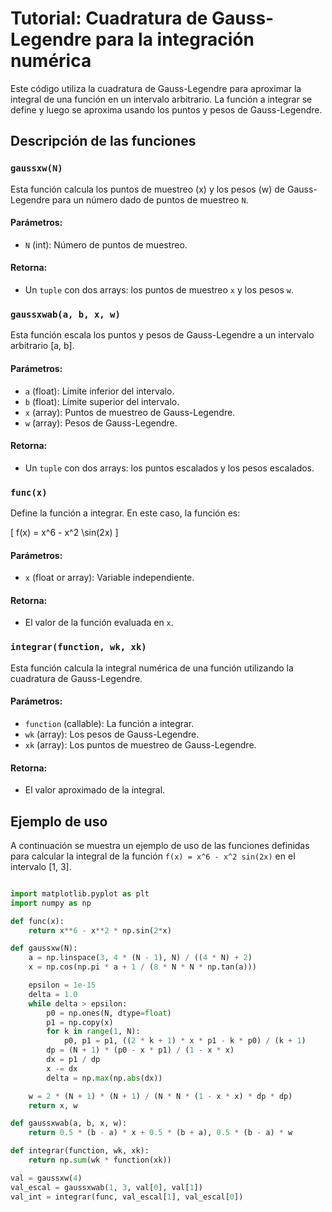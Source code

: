 # Tutorial: Cuadratura de Gauss-Legendre para la integración numérica

Este código utiliza la cuadratura de Gauss-Legendre para aproximar la integral de una función en un intervalo arbitrario. La función a integrar se define y luego se aproxima usando los puntos y pesos de Gauss-Legendre.

## Descripción de las funciones

### `gaussxw(N)`
Esta función calcula los puntos de muestreo (x) y los pesos (w) de Gauss-Legendre para un número dado de puntos de muestreo `N`.

#### Parámetros:
- `N` (int): Número de puntos de muestreo.

#### Retorna:
- Un `tuple` con dos arrays: los puntos de muestreo `x` y los pesos `w`.

### `gaussxwab(a, b, x, w)`
Esta función escala los puntos y pesos de Gauss-Legendre a un intervalo arbitrario [a, b].

#### Parámetros:
- `a` (float): Límite inferior del intervalo.
- `b` (float): Límite superior del intervalo.
- `x` (array): Puntos de muestreo de Gauss-Legendre.
- `w` (array): Pesos de Gauss-Legendre.

#### Retorna:
- Un `tuple` con dos arrays: los puntos escalados y los pesos escalados.

### `func(x)`
Define la función a integrar. En este caso, la función es:

\[
f(x) = x^6 - x^2 \sin(2x)
\]

#### Parámetros:
- `x` (float or array): Variable independiente.

#### Retorna:
- El valor de la función evaluada en `x`.

### `integrar(function, wk, xk)`
Esta función calcula la integral numérica de una función utilizando la cuadratura de Gauss-Legendre.

#### Parámetros:
- `function` (callable): La función a integrar.
- `wk` (array): Los pesos de Gauss-Legendre.
- `xk` (array): Los puntos de muestreo de Gauss-Legendre.

#### Retorna:
- El valor aproximado de la integral.

## Ejemplo de uso

A continuación se muestra un ejemplo de uso de las funciones definidas para calcular la integral de la función `f(x) = x^6 - x^2 sin(2x)` en el intervalo [1, 3].

```python

import matplotlib.pyplot as plt
import numpy as np

def func(x):
    return x**6 - x**2 * np.sin(2*x)

def gaussxw(N):
    a = np.linspace(3, 4 * (N - 1), N) / ((4 * N) + 2)
    x = np.cos(np.pi * a + 1 / (8 * N * N * np.tan(a)))

    epsilon = 1e-15
    delta = 1.0
    while delta > epsilon:
        p0 = np.ones(N, dtype=float)
        p1 = np.copy(x)
        for k in range(1, N):
            p0, p1 = p1, ((2 * k + 1) * x * p1 - k * p0) / (k + 1)
        dp = (N + 1) * (p0 - x * p1) / (1 - x * x)
        dx = p1 / dp
        x -= dx
        delta = np.max(np.abs(dx))

    w = 2 * (N + 1) * (N + 1) / (N * N * (1 - x * x) * dp * dp)
    return x, w

def gaussxwab(a, b, x, w):
    return 0.5 * (b - a) * x + 0.5 * (b + a), 0.5 * (b - a) * w

def integrar(function, wk, xk):
    return np.sum(wk * function(xk))

val = gaussxw(4)
val_escal = gaussxwab(1, 3, val[0], val[1])
val_int = integrar(func, val_escal[1], val_escal[0])
